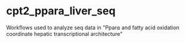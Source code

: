 # cpt2_ppara_liver_seq
Workflows used to analyze seq data in "Ppar⍺ and fatty acid oxidation coordinate hepatic transcriptional architecture"
